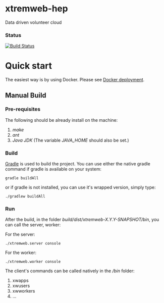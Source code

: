 # xtremweb-hep
Data driven volunteer cloud

### Status
[![Build Status](https://travis-ci.org/lodygens/xtremweb-hep.svg?branch=master)](https://travis-ci.org/lodygens/xtremweb-hep)

Quick start
===========

The easiest way is by using Docker.
Please see [Docker deployment](docker/master).

## Manual Build
### Pre-requisites

The following should be already install on the machine:
1. *make*
2. *ant*
3. *Java JDK* (The variable *JAVA_HOME* should also be set.)

### Build
[Gradle](http://gradle.org) is used to build the project. You can use either the native gradle command if gradle is available on your system:
```
gradle buildAll
```
or if gradle is not installed, you can use it's wrapped version, simply type:
```
./gradlew buildAll
```

### Run
After the build, in the folder *build/dist/xtremweb-X.Y.Y-SNAPSHOT/bin*, you can call the server, worker:

For the server:
```
./xtremweb.server console
```

For the worker:
```
./xtremweb.worker console
```
The client's commands can be called natively in the */bin* folder:
1. xwapps
2. xwusers
3. xwworkers
4. ...

